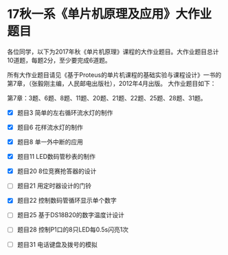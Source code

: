 # 17秋一系《单片机原理及应用》大作业题目

各位同学，以下为2017年秋《单片机原理》课程的大作业题目。大作业题目总计10道题，每题2分，至少要完成6道题。

所有大作业题目请见《基于Proteus的单片机课程的基础实验与课程设计》一书的第7章，（张毅刚主编，人民邮电出版社），2012年4月出版。
大作业题目如下：

第7章：3题、6题、8题、11题、20题、21题、22题、25题、28题、31题。

- [x] 题目3  简单的左右循环流水灯的制作

- [x] 题目6  花样流水灯的制作

- [x] 题目8  单一外中断的应用

- [x] 题目11  LED数码管秒表的制作

- [x] 题目20  8位竞赛抢答器的设计

- [ ] 题目21  用定时器设计的门铃

- [x] 题目22  控制数码管循环显示单个数字

- [ ] 题目25  基于DS18B20的数字温度计设计

- [ ] 题目28  控制P1口的8只LED每0.5s闪亮1次

- [ ] 题目31  电话键盘及拨号的模拟
